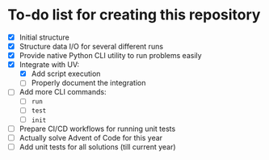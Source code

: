 # To-do list for creating this repository

- [x] Initial structure
- [x] Structure data I/O for several different runs
- [x] Provide native Python CLI utility to run problems easily
- [x] Integrate with UV:
	- [x] Add script execution
	- [ ] Properly document the integration
- [ ] Add more CLI commands:
  - [ ] `run`
  - [ ] `test`
  - [ ] `init`
- [ ] Prepare CI/CD workflows for running unit tests
- [ ] Actually solve Advent of Code for this year
- [ ] Add unit tests for all solutions (till current year)
